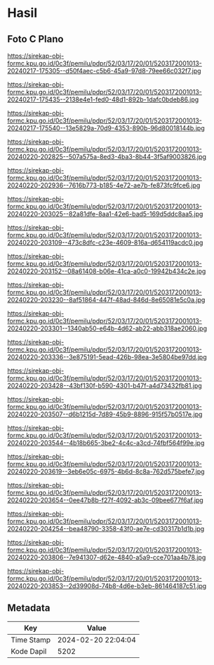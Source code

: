 # Hasil

## Foto C Plano

https://sirekap-obj-formc.kpu.go.id/0c3f/pemilu/pdpr/52/03/17/20/01/5203172001013-20240217-175305--d50f4aec-c5b6-45a9-97d8-79ee66c032f7.jpg

https://sirekap-obj-formc.kpu.go.id/0c3f/pemilu/pdpr/52/03/17/20/01/5203172001013-20240217-175435--2138e4e1-fed0-48d1-892b-1dafc0bdeb86.jpg

https://sirekap-obj-formc.kpu.go.id/0c3f/pemilu/pdpr/52/03/17/20/01/5203172001013-20240217-175540--13e5829a-70d9-4353-890b-96d80018144b.jpg

https://sirekap-obj-formc.kpu.go.id/0c3f/pemilu/pdpr/52/03/17/20/01/5203172001013-20240220-202825--507a575a-8ed3-4ba3-8b44-3f5af9003826.jpg

https://sirekap-obj-formc.kpu.go.id/0c3f/pemilu/pdpr/52/03/17/20/01/5203172001013-20240220-202936--7616b773-b185-4e72-ae7b-fe873fc9fce6.jpg

https://sirekap-obj-formc.kpu.go.id/0c3f/pemilu/pdpr/52/03/17/20/01/5203172001013-20240220-203025--82a81dfe-8aa1-42e6-bad5-169d5ddc8aa5.jpg

https://sirekap-obj-formc.kpu.go.id/0c3f/pemilu/pdpr/52/03/17/20/01/5203172001013-20240220-203109--473c8dfc-c23e-4609-816a-d654119acdc0.jpg

https://sirekap-obj-formc.kpu.go.id/0c3f/pemilu/pdpr/52/03/17/20/01/5203172001013-20240220-203152--08a61408-b06e-41ca-a0c0-19942b434c2e.jpg

https://sirekap-obj-formc.kpu.go.id/0c3f/pemilu/pdpr/52/03/17/20/01/5203172001013-20240220-203230--8af51864-447f-48ad-846d-8e65081e5c0a.jpg

https://sirekap-obj-formc.kpu.go.id/0c3f/pemilu/pdpr/52/03/17/20/01/5203172001013-20240220-203301--1340ab50-e64b-4d62-ab22-abb318ae2060.jpg

https://sirekap-obj-formc.kpu.go.id/0c3f/pemilu/pdpr/52/03/17/20/01/5203172001013-20240220-203336--3e875191-5ead-426b-98ea-3e5804be97dd.jpg

https://sirekap-obj-formc.kpu.go.id/0c3f/pemilu/pdpr/52/03/17/20/01/5203172001013-20240220-203428--43bf130f-b590-4301-b47f-a4d73432fb81.jpg

https://sirekap-obj-formc.kpu.go.id/0c3f/pemilu/pdpr/52/03/17/20/01/5203172001013-20240220-203507--d6b1215d-7d89-45b9-8896-915f57b0517e.jpg

https://sirekap-obj-formc.kpu.go.id/0c3f/pemilu/pdpr/52/03/17/20/01/5203172001013-20240220-203544--4b18b665-3be2-4c4c-a3cd-74fbf564f99e.jpg

https://sirekap-obj-formc.kpu.go.id/0c3f/pemilu/pdpr/52/03/17/20/01/5203172001013-20240220-203619--3eb6e05c-6975-4b6d-8c8a-762d575befe7.jpg

https://sirekap-obj-formc.kpu.go.id/0c3f/pemilu/pdpr/52/03/17/20/01/5203172001013-20240220-203654--0ee47b8b-f27f-4092-ab3c-09bee677f6af.jpg

https://sirekap-obj-formc.kpu.go.id/0c3f/pemilu/pdpr/52/03/17/20/01/5203172001013-20240220-204254--bea48790-3358-43f0-ae7e-cd30317b1d1b.jpg

https://sirekap-obj-formc.kpu.go.id/0c3f/pemilu/pdpr/52/03/17/20/01/5203172001013-20240220-203806--7e941307-d62e-4840-a5a9-cce701aa4b78.jpg

https://sirekap-obj-formc.kpu.go.id/0c3f/pemilu/pdpr/52/03/17/20/01/5203172001013-20240220-203853--2d39908d-74b8-4d6e-b3eb-861464187c51.jpg


## Metadata

| Key        | Value               |
| ---------- | ------------------- |
| Time Stamp | 2024-02-20 22:04:04 |
| Kode Dapil | 5202                |




